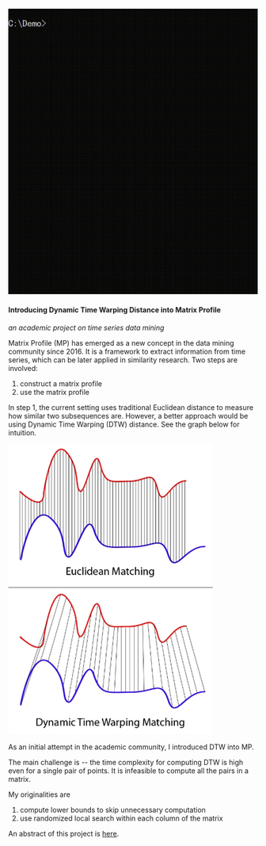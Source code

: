 ![demo](image/demo.gif)

#### Introducing Dynamic Time Warping Distance into Matrix Profile

*an academic project on time series data mining*

Matrix Profile (MP) has emerged as a new concept in the data mining community since 2016. It is a framework to extract information from time series, which can be later applied in similarity research. Two steps are involved:

1. construct a matrix profile
2. use the matrix profile

In step 1, the current setting uses traditional Euclidean distance to measure how similar two subsequences are. However, a better approach would be using Dynamic Time Warping (DTW) distance. See the graph below for intuition.

![dtw](image/dtw.png)



As an initial attempt in the academic community, I introduced DTW into MP.

The main challenge is -- the time complexity for computing DTW is high even for a single pair of points. It is infeasible to compute all the pairs in a matrix.

My originalities are

1. compute lower bounds to skip unnecessary computation
2. use randomized local search within each column of the matrix

An abstract of this project is [here](summary/abstract.pdf).
